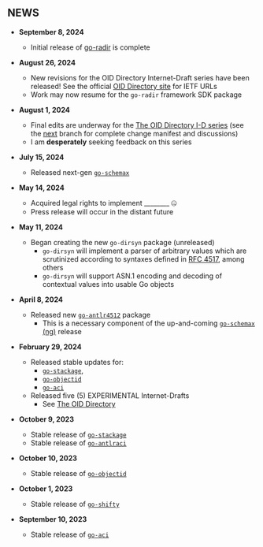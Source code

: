 ## NEWS

 - **September 8, 2024**
   - Initial release of [go-radir](https://github.com/oid-directory/go-radir) is complete
 
 - **August 26, 2024**
   - New revisions for the OID Directory Internet-Draft series have been released! See the official [OID Directory site](http://oid.directory) for IETF URLs
   - Work may now resume for the `go-radir` framework SDK package

 - **August 1, 2024**
   - Final edits are underway for the [The OID Directory I-D series](http://oid.directory) (see the [next](https://github.com/oid-directory/id/tree/next) branch for complete change manifest and discussions)
   - I am **desperately** seeking feedback on this series
 
 - **July 15, 2024**
   - Released next-gen [`go-schemax`](https://github.com/JesseCoretta/go-schemax)

 - **May 14, 2024**
   - Acquired legal rights to implement ________ 🤐
   - Press release will occur in the distant future
 
 - **May 11, 2024**
   - Began creating the new `go-dirsyn` package (unreleased)
     - `go-dirsyn` will implement a parser of arbitrary values which are scrutinized according to syntaxes defined in [RFC 4517](https://www.rfc-editor.org/rfc/rfc4517.html), among others
     - `go-dirsyn` will support ASN.1 encoding and decoding of contextual values into usable Go objects

 - **April 8, 2024**
   - Released new [`go-antlr4512`](https://github.com/JesseCoretta/go-antlr4512) package
     - This is a necessary component of the up-and-coming [`go-schemax` (ng)](https://github.com/JesseCoretta/go-schemax) release

 - **February 29, 2024**
   - Released stable updates for:
     - [`go-stackage`](https://github.com/JesseCoretta/go-stackage),
     - [`go-objectid`](https://github.com/JesseCoretta/go-objectid)
     - [`go-aci`](https://github.com/JesseCoretta/go-aci)
   - Released five (5) EXPERIMENTAL Internet-Drafts
     - See [The OID Directory](http://oid.directory)

 - **October 9, 2023**
   - Stable release of [`go-stackage`](https://github.com/JesseCoretta/go-stackage)
   - Stable release of [`go-antlraci`](https://github.com/JesseCoretta/go-antlraci)

 - **October 10, 2023**
   - Stable release of [`go-objectid`](https://github.com/JesseCoretta/go-objectid)

 - **October 1, 2023**
   - Stable release of [`go-shifty`](https://github.com/JesseCoretta/go-shifty)

 - **September 10, 2023**
   - Stable release of [`go-aci`](https://github.com/JesseCoretta/go-aci)
